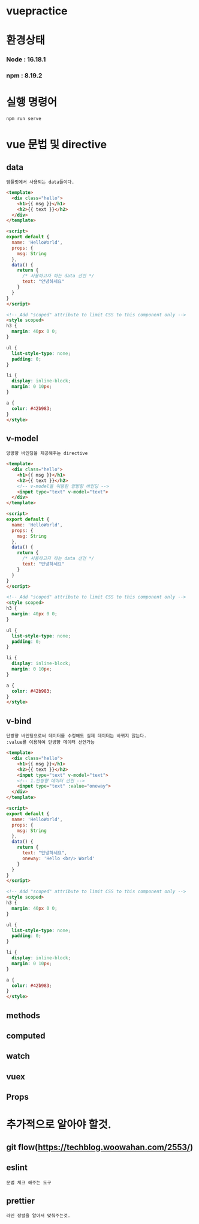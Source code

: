 # vuepractice

# 환경상태

### Node : 16.18.1
### npm : 8.19.2

# 실행 명령어
```bash
npm run serve
```

# vue 문법 및 directive

## data
```
템플릿에서 사용되는 data들이다.
```

```html
<template>
  <div class="hello">
    <h1>{{ msg }}</h1>
    <h2>{{ text }}</h2>
  </div>
</template>

<script>
export default {
  name: 'HelloWorld',
  props: {
    msg: String
  },
  data() {
    return {
      /* 사용하고자 하는 data 선언 */
      text: "안녕하세요"
    }
  }
}
</script>

<!-- Add "scoped" attribute to limit CSS to this component only -->
<style scoped>
h3 {
  margin: 40px 0 0;
}

ul {
  list-style-type: none;
  padding: 0;
}

li {
  display: inline-block;
  margin: 0 10px;
}

a {
  color: #42b983;
}
</style>

```

## v-model
```
양방향 바인딩을 제공해주는 directive
```


```html
<template>
  <div class="hello">
    <h1>{{ msg }}</h1>
    <h2>{{ text }}</h2>
    <!-- v-model을 이용한 양뱡향 바인딩 -->
    <input type="text" v-model="text">
  </div>
</template>

<script>
export default {
  name: 'HelloWorld',
  props: {
    msg: String
  },
  data() {
    return {
      /* 사용하고자 하는 data 선언 */
      text: "안녕하세요"
    }
  }
}
</script>

<!-- Add "scoped" attribute to limit CSS to this component only -->
<style scoped>
h3 {
  margin: 40px 0 0;
}

ul {
  list-style-type: none;
  padding: 0;
}

li {
  display: inline-block;
  margin: 0 10px;
}

a {
  color: #42b983;
}
</style>

```

## v-bind
```
단방향 바인딩으로써 데이터를 수정해도 실제 데이터는 바뀌지 않는다.  
:value를 이용하여 단방향 데이터 선언가능
```

```html
<template>
  <div class="hello">
    <h1>{{ msg }}</h1>
    <h2>{{ text }}</h2>
    <input type="text" v-model="text">
    <!-- 1.단방향 데이터 선언 -->
    <input type="text" :value="oneway">
  </div>
</template>

<script>
export default {
  name: 'HelloWorld',
  props: {
    msg: String
  },
  data() {
    return {
      text: "안녕하세요",
      oneway: 'Hello <br/> World'
    }
  }
}
</script>

<!-- Add "scoped" attribute to limit CSS to this component only -->
<style scoped>
h3 {
  margin: 40px 0 0;
}

ul {
  list-style-type: none;
  padding: 0;
}

li {
  display: inline-block;
  margin: 0 10px;
}

a {
  color: #42b983;
}
</style>

```

## methods

## computed

## watch

## vuex

## Props



# 추가적으로 알아야 할것.

## git flow(https://techblog.woowahan.com/2553/)

## eslint
```
문법 체크 해주는 도구
```

## prettier
```
라인 정렬을 알아서 맞춰주는것.
```
